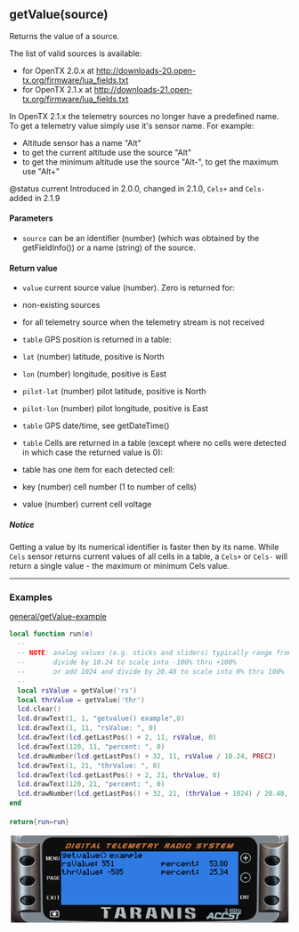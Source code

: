 <!-- This file was generated by the script. Do not edit it, any changes will be lost! -->

## getValue(source)



Returns the value of a source.

The list of valid sources is available:
* for OpenTX 2.0.x at http://downloads-20.open-tx.org/firmware/lua_fields.txt
* for OpenTX 2.1.x at http://downloads-21.open-tx.org/firmware/lua_fields.txt

In OpenTX 2.1.x the telemetry sources no longer have a predefined name.
To get a telemetry value simply use it's sensor name. For example:
 * Altitude sensor has a name "Alt"
 * to get the current altitude use the source "Alt"
 * to get the minimum altitude use the source "Alt-", to get the maximum use "Alt+"

@status current Introduced in 2.0.0, changed in 2.1.0, `Cels+` and
`Cels-` added in 2.1.9


#### Parameters

* `source`  can be an identifier (number) (which was obtained by the getFieldInfo())
or a name (string) of the source.



#### Return value

* `value` current source value (number). Zero is returned for:
 * non-existing sources
 * for all telemetry source when the telemetry stream is not received

* `table` GPS position is returned in a table:
 * `lat` (number) latitude, positive is North
 * `lon` (number) longitude, positive is East
 * `pilot-lat` (number) pilot latitude, positive is North
 * `pilot-lon` (number) pilot longitude, positive is East

* `table` GPS date/time, see getDateTime()

* `table` Cells are returned in a table
(except where no cells were detected in which
case the returned value is 0):
 * table has one item for each detected cell:
  * key (number) cell number (1 to number of cells)
  * value (number) current cell voltage



##### Notice
Getting a value by its numerical identifier is faster then by its name.
While `Cels` sensor returns current values of all cells in a table, a `Cels+` or
`Cels-` will return a single value - the maximum or minimum Cels value.




---

### Examples

<a class="dlbtn" href="https://raw.githubusercontent.com/opentx/lua-reference-guide/master/general/getValue-example.lua">general/getValue-example</a>

```lua
local function run(e)
  --
  -- NOTE: analog values (e.g. sticks and sliders) typically range from -1024 to +1024
  --       divide by 10.24 to scale into -100% thru +100%
  --       or add 1024 and divide by 20.48 to scale into 0% thru 100%
  --
  local rsValue = getValue('rs')
  local thrValue = getValue('thr')
  lcd.clear()
  lcd.drawText(1, 1, "getvalue() example",0)
  lcd.drawText(1, 11, "rsValue: ", 0)
  lcd.drawText(lcd.getLastPos() + 2, 11, rsValue, 0)
  lcd.drawText(120, 11, "percent: ", 0)
  lcd.drawNumber(lcd.getLastPos() + 32, 11, rsValue / 10.24, PREC2)
  lcd.drawText(1, 21, "thrValue: ", 0)
  lcd.drawText(lcd.getLastPos() + 2, 21, thrValue, 0)
  lcd.drawText(120, 21, "percent: ", 0)
  lcd.drawNumber(lcd.getLastPos() + 32, 21, (thrValue + 1024) / 20.48, PREC2)
end

return{run=run}
```

![](getValue-example.png)

